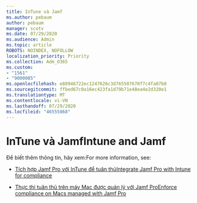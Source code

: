 ```yaml
---
title: InTune và Jamf
ms.author: pebaum
author: pebaum
manager: scotv
ms.date: 07/29/2020
ms.audience: Admin
ms.topic: article
ROBOTS: NOINDEX, NOFOLLOW
localization_priority: Priority
ms.collection: Adm_O365
ms.custom:
- "1561"
- "9000085"
ms.openlocfilehash: e88946722ec1247626c3d765507670f7c4fa07b0
ms.sourcegitcommit: ffbed67c0a16ec423fa1d79b71e48ea4e2d320e1
ms.translationtype: MT
ms.contentlocale: vi-VN
ms.lasthandoff: 07/29/2020
ms.locfileid: "46555868"
---
```

# <a name="intune-and-jamf"></a><span data-ttu-id="5188b-102">InTune và Jamf</span><span class="sxs-lookup"><span data-stu-id="5188b-102">Intune and Jamf</span></span>

<span data-ttu-id="5188b-103">Để biết thêm thông tin, hãy xem:</span><span class="sxs-lookup"><span data-stu-id="5188b-103">For more information, see:</span></span> 

- [<span data-ttu-id="5188b-104">Tích hợp Jamf Pro với InTune để tuân thủ</span><span class="sxs-lookup"><span data-stu-id="5188b-104">Integrate Jamf Pro with Intune for compliance</span></span>](https://docs.microsoft.com/intune/conditional-access-integrate-jamf)

- [<span data-ttu-id="5188b-105">Thực thi tuân thủ trên máy Mac được quản lý với Jamf Pro</span><span class="sxs-lookup"><span data-stu-id="5188b-105">Enforce compliance on Macs managed with Jamf Pro</span></span>](https://docs.microsoft.com/intune/conditional-access-assign-jamf)